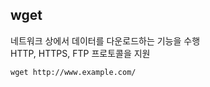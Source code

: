 ## wget
네트워크 상에서 데이터를 다운로드하는 기능을 수행  
HTTP, HTTPS, FTP 프로토콜을 지원  
```
wget http://www.example.com/
```
